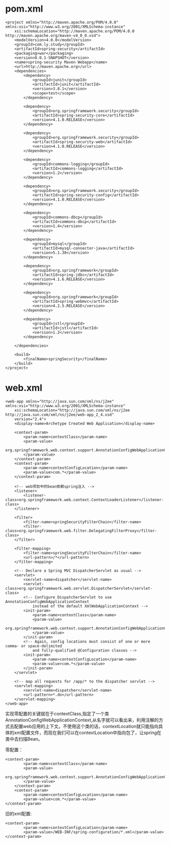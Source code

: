 # pom.xml
	<project xmlns="http://maven.apache.org/POM/4.0.0" xmlns:xsi="http://www.w3.org/2001/XMLSchema-instance"
		xsi:schemaLocation="http://maven.apache.org/POM/4.0.0 http://maven.apache.org/maven-v4_0_0.xsd">
		<modelVersion>4.0.0</modelVersion>
		<groupId>com.ly.study</groupId>
		<artifactId>spring-security</artifactId>
		<packaging>war</packaging>
		<version>0.0.1-SNAPSHOT</version>
		<name>spring-security Maven Webapp</name>
		<url>http://maven.apache.org</url>
		<dependencies>
			<dependency>
				<groupId>junit</groupId>
				<artifactId>junit</artifactId>
				<version>3.8.1</version>
				<scope>test</scope>
			</dependency>
	
			<dependency>
				<groupId>org.springframework.security</groupId>
				<artifactId>spring-security-core</artifactId>
				<version>4.1.0.RELEASE</version>
			</dependency>
	
			<dependency>
				<groupId>org.springframework.security</groupId>
				<artifactId>spring-security-web</artifactId>
				<version>4.1.0.RELEASE</version>
			</dependency>
	
			<dependency>
				<groupId>commons-logging</groupId>
				<artifactId>commons-logging</artifactId>
				<version>1.2</version>
			</dependency>
	
			<dependency>
				<groupId>org.springframework.security</groupId>
				<artifactId>spring-security-config</artifactId>
				<version>4.1.0.RELEASE</version>
			</dependency>
	
			<dependency>
				<groupId>commons-dbcp</groupId>
				<artifactId>commons-dbcp</artifactId>
				<version>1.4</version>
			</dependency>
	
			<dependency>
				<groupId>mysql</groupId>
				<artifactId>mysql-connector-java</artifactId>
				<version>5.1.38</version>
			</dependency>
	
			<dependency>
				<groupId>org.springframework</groupId>
				<artifactId>spring-jdbc</artifactId>
				<version>4.1.6.RELEASE</version>
			</dependency>
	
			<dependency>
				<groupId>org.springframework</groupId>
				<artifactId>spring-webmvc</artifactId>
				<version>4.2.5.RELEASE</version>
			</dependency>
	
			<dependency>
				<groupId>jstl</groupId>
				<artifactId>jstl</artifactId>
				<version>1.2</version>
			</dependency>
	
		</dependencies>
	
		<build>
			<finalName>springSecurity</finalName>
		</build>
	</project>

# web.xml
	<web-app xmlns="http://java.sun.com/xml/ns/j2ee" xmlns:xsi="http://www.w3.org/2001/XMLSchema-instance"
		xsi:schemaLocation="http://java.sun.com/xml/ns/j2ee http://java.sun.com/xml/ns/j2ee/web-app_2_4.xsd"
		version="2.4">
		<display-name>Archetype Created Web Application</display-name>
	
	    <context-param>
	        <param-name>contextClass</param-name>
	        <param-value>
	            org.springframework.web.context.support.AnnotationConfigWebApplicationContext
	        </param-value>
	    </context-param>
	    <context-param>
			<param-name>contextConfigLocation</param-name>
			<param-value>com.*</param-value>
	    </context-param>
		
		<!-- web项目中的bean依赖spring注入 -->
		<listener>
			<listener-class>org.springframework.web.context.ContextLoaderListener</listener-class>
		</listener>
		
		<filter>
			<filter-name>springSecurityFilterChain</filter-name>
			<filter-class>org.springframework.web.filter.DelegatingFilterProxy</filter-class>
		</filter>
	
		<filter-mapping>
			<filter-name>springSecurityFilterChain</filter-name>
			<url-pattern>/*</url-pattern>
		</filter-mapping>
		
		<!-- Declare a Spring MVC DispatcherServlet as usual -->
	    <servlet>
	        <servlet-name>dispatcher</servlet-name>
	        <servlet-class>org.springframework.web.servlet.DispatcherServlet</servlet-class>
	        <!-- Configure DispatcherServlet to use AnnotationConfigWebApplicationContext
	            instead of the default XmlWebApplicationContext -->
	        <init-param>
	            <param-name>contextClass</param-name>
	            <param-value>
	                org.springframework.web.context.support.AnnotationConfigWebApplicationContext
	            </param-value>
	        </init-param>
	        <!-- Again, config locations must consist of one or more comma- or space-delimited
	            and fully-qualified @Configuration classes -->
	        <init-param>
	            <param-name>contextConfigLocation</param-name>
	            <param-value>com.*</param-value>
	        </init-param>
	    </servlet>
	
	    <!-- map all requests for /app/* to the dispatcher servlet -->
	    <servlet-mapping>
	        <servlet-name>dispatcher</servlet-name>
	        <url-pattern>*.do</url-pattern>
	    </servlet-mapping>
	</web-app>

实现零配置的关键就在于contextClass,指定了一个类AnnotationConfigWebApplicationContext,从名字就可以看出来，利用注解的方式去配置web应用的上下文。不使用这个类的话，contextLocation就只能指向具体的xml配置文件，而现在我们可以在contextLocation中指向包了，让spring在类中去扫描Bean。

零配置：

	<context-param>
	        <param-name>contextClass</param-name>
	        <param-value>
	            org.springframework.web.context.support.AnnotationConfigWebApplicationContext
	        </param-value>
	    </context-param>
	    <context-param>
			<param-name>contextConfigLocation</param-name>
			<param-value>com.*</param-value>
	</context-param>

旧的xml配置:

	<context-param>  
    		<param-name>contextConfigLocation</param-name>  
    		<param-value>/WEB-INF/spring-configuration/*.xml</param-value>  
	</context-param>  
